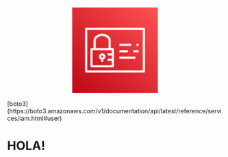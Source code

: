 <p align="center">
  <img src="IAM.png" width="200" height="200">
</p>
[boto3](https://boto3.amazonaws.com/v1/documentation/api/latest/reference/services/iam.html#user)

# HOLA!
